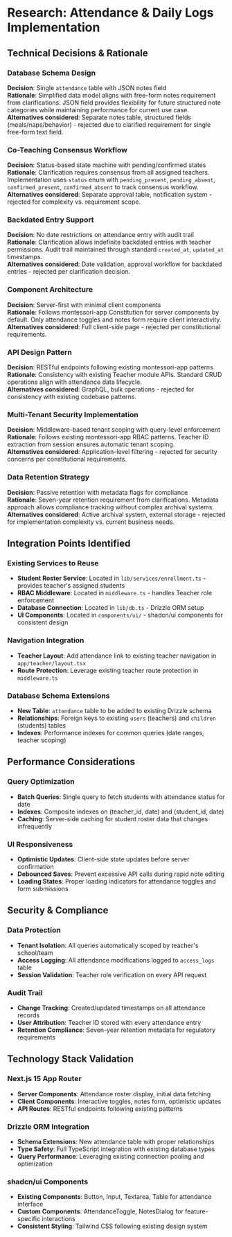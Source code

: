# Research: Attendance & Daily Logs Implementation

## Technical Decisions & Rationale

### Database Schema Design
**Decision**: Single `attendance` table with JSON notes field  
**Rationale**: Simplified data model aligns with free-form notes requirement from clarifications. JSON field provides flexibility for future structured note categories while maintaining performance for current use case.  
**Alternatives considered**: Separate notes table, structured fields (meals/naps/behavior) - rejected due to clarified requirement for single free-form text field.

### Co-Teaching Consensus Workflow
**Decision**: Status-based state machine with pending/confirmed states  
**Rationale**: Clarification requires consensus from all assigned teachers. Implementation uses `status` enum with `pending_present`, `pending_absent`, `confirmed_present`, `confirmed_absent` to track consensus workflow.  
**Alternatives considered**: Separate approval table, notification system - rejected for complexity vs. requirement scope.

### Backdated Entry Support
**Decision**: No date restrictions on attendance entry with audit trail  
**Rationale**: Clarification allows indefinite backdated entries with teacher permissions. Audit trail maintained through standard `created_at`, `updated_at` timestamps.  
**Alternatives considered**: Date validation, approval workflow for backdated entries - rejected per clarification decision.

### Component Architecture
**Decision**: Server-first with minimal client components  
**Rationale**: Follows montessori-app Constitution for server components by default. Only attendance toggles and notes form require client interactivity.  
**Alternatives considered**: Full client-side page - rejected per constitutional requirements.

### API Design Pattern
**Decision**: RESTful endpoints following existing montessori-app patterns  
**Rationale**: Consistency with existing Teacher module APIs. Standard CRUD operations align with attendance data lifecycle.  
**Alternatives considered**: GraphQL, bulk operations - rejected for consistency with existing codebase patterns.

### Multi-Tenant Security Implementation
**Decision**: Middleware-based tenant scoping with query-level enforcement  
**Rationale**: Follows existing montessori-app RBAC patterns. Teacher ID extraction from session ensures automatic tenant scoping.  
**Alternatives considered**: Application-level filtering - rejected for security concerns per constitutional requirements.

### Data Retention Strategy
**Decision**: Passive retention with metadata flags for compliance  
**Rationale**: Seven-year retention requirement from clarifications. Metadata approach allows compliance tracking without complex archival systems.  
**Alternatives considered**: Active archival system, external storage - rejected for implementation complexity vs. current business needs.

## Integration Points Identified

### Existing Services to Reuse
- **Student Roster Service**: Located in `lib/services/enrollment.ts` - provides teacher's assigned students
- **RBAC Middleware**: Located in `middleware.ts` - handles Teacher role enforcement
- **Database Connection**: Located in `lib/db.ts` - Drizzle ORM setup
- **UI Components**: Located in `components/ui/` - shadcn/ui components for consistent design

### Navigation Integration
- **Teacher Layout**: Add attendance link to existing teacher navigation in `app/teacher/layout.tsx`
- **Route Protection**: Leverage existing teacher route protection in `middleware.ts`

### Database Schema Extensions
- **New Table**: `attendance` table to be added to existing Drizzle schema
- **Relationships**: Foreign keys to existing `users` (teachers) and `children` (students) tables
- **Indexes**: Performance indexes for common queries (date ranges, teacher scoping)

## Performance Considerations

### Query Optimization
- **Batch Queries**: Single query to fetch students with attendance status for date
- **Indexes**: Composite indexes on (teacher_id, date) and (student_id, date)
- **Caching**: Server-side caching for student roster data that changes infrequently

### UI Responsiveness
- **Optimistic Updates**: Client-side state updates before server confirmation
- **Debounced Saves**: Prevent excessive API calls during rapid note editing
- **Loading States**: Proper loading indicators for attendance toggles and form submissions

## Security & Compliance

### Data Protection
- **Tenant Isolation**: All queries automatically scoped by teacher's school/team
- **Access Logging**: All attendance modifications logged to `access_logs` table
- **Session Validation**: Teacher role verification on every API request

### Audit Trail
- **Change Tracking**: Created/updated timestamps on all attendance records
- **User Attribution**: Teacher ID stored with every attendance entry
- **Retention Compliance**: Seven-year retention metadata for regulatory requirements

## Technology Stack Validation

### Next.js 15 App Router
- **Server Components**: Attendance roster display, initial data fetching
- **Client Components**: Interactive toggles, notes form, optimistic updates
- **API Routes**: RESTful endpoints following existing patterns

### Drizzle ORM Integration
- **Schema Extensions**: New attendance table with proper relationships
- **Type Safety**: Full TypeScript integration with existing database types
- **Query Performance**: Leveraging existing connection pooling and optimization

### shadcn/ui Components
- **Existing Components**: Button, Input, Textarea, Table for attendance interface
- **Custom Components**: AttendanceToggle, NotesDialog for feature-specific interactions
- **Consistent Styling**: Tailwind CSS following existing design system